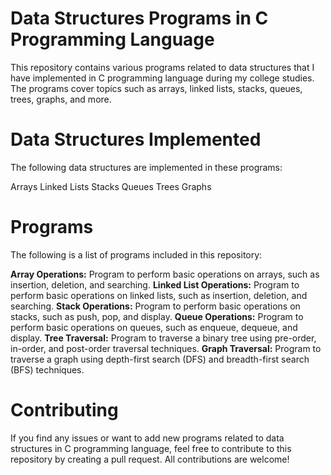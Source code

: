# Data Structures Programs in C Programming Language
This repository contains various programs related to data structures that I have implemented in C programming language during my college studies. The programs cover topics such as arrays, linked lists, stacks, queues, trees, graphs, and more.

# Data Structures Implemented
The following data structures are implemented in these programs:

Arrays
Linked Lists
Stacks
Queues
Trees
Graphs

# Programs
The following is a list of programs included in this repository:

**Array Operations:** Program to perform basic operations on arrays, such as insertion, deletion, and searching.
**Linked List Operations:** Program to perform basic operations on linked lists, such as insertion, deletion, and searching.
**Stack Operations:** Program to perform basic operations on stacks, such as push, pop, and display.
**Queue Operations:** Program to perform basic operations on queues, such as enqueue, dequeue, and display.
**Tree Traversal:** Program to traverse a binary tree using pre-order, in-order, and post-order traversal techniques.
**Graph Traversal:** Program to traverse a graph using depth-first search (DFS) and breadth-first search (BFS) techniques.

# Contributing
If you find any issues or want to add new programs related to data structures in C programming language, feel free to contribute to this repository by creating a pull request. All contributions are welcome!
